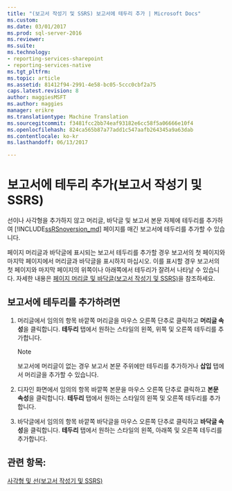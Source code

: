 ```yaml
---
title: "(보고서 작성기 및 SSRS) 보고서에 테두리 추가 | Microsoft Docs"
ms.custom: 
ms.date: 03/01/2017
ms.prod: sql-server-2016
ms.reviewer: 
ms.suite: 
ms.technology:
- reporting-services-sharepoint
- reporting-services-native
ms.tgt_pltfrm: 
ms.topic: article
ms.assetid: 81412f94-2991-4e58-bc05-5ccc0cbf2a75
caps.latest.revision: 8
author: maggiesMSFT
ms.author: maggies
manager: erikre
ms.translationtype: Machine Translation
ms.sourcegitcommit: f3481fcc2bb74eaf93182e6cc58f5a06666e10f4
ms.openlocfilehash: 824ca565b87a77add1c547aafb264345a9a63dab
ms.contentlocale: ko-kr
ms.lasthandoff: 06/13/2017

---
```

# <a name="add-a-border-to-a-report-report-builder-and-ssrs"></a>보고서에 테두리 추가(보고서 작성기 및 SSRS)
  선이나 사각형을 추가하지 않고 머리글, 바닥글 및 보고서 본문 자체에 테두리를 추가하여 [!INCLUDE[ssRSnoversion_md](../../includes/ssrsnoversion-md.md)] 페이지를 매긴 보고서에 테두리를 추가할 수 있습니다.    
    
 페이지 머리글과 바닥글에 표시되는 보고서 테두리를 추가할 경우 보고서의 첫 페이지와 마지막 페이지에서 머리글과 바닥글을 표시하지 마십시오. 이를 표시할 경우 보고서의 첫 페이지와 마지막 페이지의 위쪽이나 아래쪽에서 테두리가 잘려서 나타날 수 있습니다. 자세한 내용은 [페이지 머리글 및 바닥글&#40;보고서 작성기 및 SSRS&#41;](../../reporting-services/report-design/page-headers-and-footers-report-builder-and-ssrs.md)을 참조하세요.    
    
## <a name="to-add-a-border-to-a-report"></a>보고서에 테두리를 추가하려면    
    
1.  머리글에서 임의의 항목 바깥쪽 머리글을 마우스 오른쪽 단추로 클릭하고 **머리글 속성**을 클릭합니다. **테두리** 탭에서 원하는 스타일의 왼쪽, 위쪽 및 오른쪽 테두리를 추가합니다.    
    
    > [!NOTE]    
    >  보고서에 머리글이 없는 경우 보고서 본문 주위에만 테두리를 추가하거나 **삽입** 탭에서 머리글을 추가할 수 있습니다.    
    
2.  디자인 화면에서 임의의 항목 바깥쪽 본문을 마우스 오른쪽 단추로 클릭하고 **본문 속성**을 클릭합니다. **테두리** 탭에서 원하는 스타일의 왼쪽 및 오른쪽 테두리를 추가합니다.    
    
3.  바닥글에서 임의의 항목 바깥쪽 바닥글을 마우스 오른쪽 단추로 클릭하고 **바닥글 속성**을 클릭합니다. **테두리** 탭에서 원하는 스타일의 왼쪽, 아래쪽 및 오른쪽 테두리를 추가합니다.    
    
## <a name="see-also"></a>관련 항목:    
 [사각형 및 선&#40;보고서 작성기 및 SSRS&#41;](../../reporting-services/report-design/rectangles-and-lines-report-builder-and-ssrs.md)    
    
  
